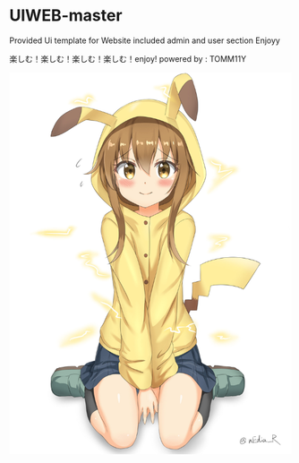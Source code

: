 # UIWEB-master

Provided Ui template for Website included admin and user section
Enjoyy

楽しむ！楽しむ！楽しむ！楽しむ！enjoy! 
powered by : TOMM11Y

![Oregaisimasteek](https://github.com/T0MM11Y/UIWEB-master/blob/main/wallpaperflare.com_wallpaper.jpg?raw=true)
  
 
